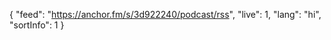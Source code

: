 {
    "feed": "https://anchor.fm/s/3d922240/podcast/rss",
    "live": 1,
    "lang": "hi",
    "sortInfo": 1
}
